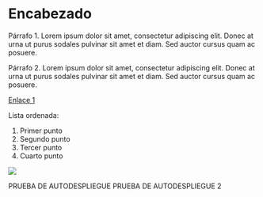 # Encabezado

Párrafo 1. Lorem ipsum dolor sit amet, consectetur adipiscing elit. Donec at urna ut purus sodales pulvinar sit amet et diam. Sed auctor cursus quam ac posuere.

Párrafo 2. Lorem ipsum dolor sit amet, consectetur adipiscing elit. Donec at urna ut purus sodales pulvinar sit amet et diam. Sed auctor cursus quam ac posuere.

[Enlace 1](https://media.giphy.com/media/4N5ddOOJJ7gtKTgNac/giphy.gif)

Lista ordenada:

1. Primer punto
2. Segundo punto
3. Tercer punto
4. Cuarto punto

![](https://styles.redditmedia.com/t5_2qh1a/styles/communityIcon_m00t4v99ksj11.png)

PRUEBA DE AUTODESPLIEGUE
PRUEBA DE AUTODESPLIEGUE 2
